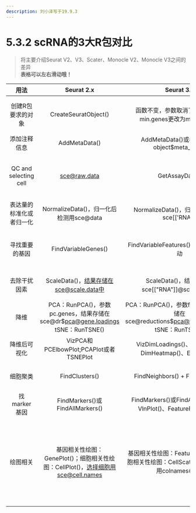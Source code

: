 ```yaml
---
description: 刘小泽写于19.9.3
---
```


# 5.3.2 scRNA的3大R包对比

> 将主要介绍Seurat V2、V3、Scater、Monocle V2、Monocle V3之间的差异  
> **表格可以左右滑动哦！**

| 用法 | Seurat 2.x | Seurat 3.x | Scater | Monocle2.x | Monocle3.x |
| :---: | :---: | :---: | :--- | :--- | :--- |
| 创建R包要求的对象 | CreateSeuratObject\(\) | 函数不变，参数取消了raw.data，min.genes更改为min.features | SingleCellExperiment\(\) | newCellDataSet\(\)，其中的phenoData、featureData参数都是用new\(\)建立的AnnotatedDataFrame对象 | new\_cell\_data\_set\(\)，其中的cell\_metadata、gene\_metadata参数都是数据框 |
| 添加注释信息 | AddMetaData\(\) | AddMetaData\(\)或者直接通过object$meta\_name | 可以直接使用sce$meta\_name | addCellType\(\)添加细胞类型 | 可以用基础R函数 |
| QC and selecting cell | sce@raw.data | GetAssayData\(\) | calculateQCMetrics\(\),其中的feature\_controls参数可以指定过滤指标，然后有一系列的可视化函数。过滤用filter\(\)或isOutlier\(\) | 用基础R函数进行初步过滤，还可以用detectGenes\(\)函数加上subset\(\)过滤 | 用基础R函数进行初步过滤 |
| 表达量的标准化或者归一化 | NormalizeData\(\)，归一化后检测用sce@data | NormalizeData\(\)，归一化后检测用sce\[\['RNA'\]\] | 计算CPM：calculateCPM\(\)、归一化：normalize\(\) | estimateSizeFactors\(\)还有estimateDispersions | preprocess\_cds\(\) |
| 寻找重要的基因 | FindVariableGenes\(\) | FindVariableFeatures\(\)，其中算法有变动 | 没有专门函数 | differentialGeneTest\(\)函数 | 版本3和版本2的差异分析可以说是完全不同，版本3取代了2中的differentialGeneTest\(\) and BEAM\(\)。它利用fit\_models\(\)或graph\_test\(\) |
| 去除干扰因素 | ScaleData\(\)，结果存储在sce@scale.data中 | ScaleData\(\)，结果存储在sce\[\["RNA"\]\]@scale.data中 | limma的removeBatchEffect\(\)、scran的mnnCorrect\(\) | 去除干扰因素的功能被包装在降维函数中 | preprocess\_cds\(\)中指定参数residual\_model\_formula\_str |
| 降维 | PCA：RunPCA\(\)，参数pc.genes，结果存储在sce@dr$pca@gene.loadings tSNE：RunTSNE\(\) | PCA：RunPCA\(\)，参数features，结果存储在sce@reductions$pca@feature.loadings tSNE：RunTSNE\(\) | PCA：runPCA\(\)，结果在reducedDims中； tSNE：runTSNE\(\) | reduceDimension函数，可以选择多种参数 | reduce\_dimension\(\)，算法包括UMAP", "tSNE", "PCA" and "LSI" |
| 降维后可视化 | VizPCA和PCElbowPlot;PCAPlot或者TSNEPlot | VizDimLoadings\(\)、DimPlot\(\)、DimHeatmap\(\)、ElbowPlot\(\) | plotReducedDim\(\)、plotPCA\(\) | plot\_cell\_clusters\(\) | plot\_cells\(\) |
| 细胞聚类 | FindClusters\(\) | FindNeighbors\(\) + FindClusters\(\) | 没有包装聚类函数，可以辅助其它R包，或者R基础函数 | clusterCells\(\) | cluster\_cells\(\)，依赖一个Python模块louvain |
| 找marker基因 | FindMarkers\(\)或FindAllMarkers\(\) | FindMarkers\(\)或FindAllMarkers\(\)，VlnPlot\(\)、FeaturePlot\(\)可视化 | 借助SC3包 | newCellTypeHierarchy\(\)、 classifyCells\(\) | top\_markers\(\) |
| 绘图相关 | 基因相关性绘图：GenePlot\(\)；细胞相关性绘图：CellPlot\(\)，选择细胞用sce@cell.names | 基因相关性绘图：FeatureScatter\(\)；细胞相关性绘图：CellScatter\(\)，选择细胞用colnames\(sce\) | 基因相关性绘图：绘制基因表达相关plotExpression\(\)；检测高表达基因plotHighestExprs\(\)、表达频率plotExprsFreqVsMean\(\)、细胞质控plotColData\(\)、表达量累计贡献plotScater\(\) | plot\_cell\_trajectory\(\)、plot\_genes\_in\_pseudotime\(\)、plot\_genes\_jitter\(\)、plot\_pseudotime\_heatmap\(\)、plot\_genes\_branched\_heatmap\(\)、plot\_genes\_branched\_pseudotime\(\) | plot\_pc\_variance\_explained\(\)、对每组的marker基因可视化： plot\_genes\_by\_group\(\)、3D发育轨迹plot\_cells\_3d\(\)、画小提琴图：plot\_genes\_violin\(\) |


